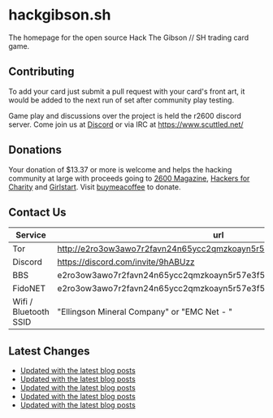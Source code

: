 # hackgibson.sh
The homepage for the open source Hack The Gibson // SH trading card game.


## Contributing

To add your card just submit a pull request with your card's front art, it would be added to the next run of set after community play testing.

Game play and discussions over the project is held the r2600 discord server. Come join us at [Discord](https://discord.com/invite/9hABUzz) or via IRC at https://www.scuttled.net/


## Donations

Your donation of $13.37 or more is welcome and helps the hacking community at large with proceeds going to [2600 Magazine](https://2600.com/), [Hackers for Charity](https://hackersforcharity.org) and [Girlstart](https://girlstart.org).  Visit [buymeacoffee](https://www.buymeacoffee.com/hackgibson.sh) to donate.


## Contact Us

Service | url
-|-
Tor | http://e2ro3ow3awo7r2favn24n65ycc2qmzkoayn5r57e3f56nvjwdcgg32ad.onion
Discord | https://discord.com/invite/9hABUzz
BBS | e2ro3ow3awo7r2favn24n65ycc2qmzkoayn5r57e3f56nvjwdcgg32ad.onion:23
FidoNET | e2ro3ow3awo7r2favn24n65ycc2qmzkoayn5r57e3f56nvjwdcgg32ad.onion:24554
Wifi / Bluetooth SSID | "Ellingson Mineral Company" or "EMC Net - <fidonet address>"

## Latest Changes
<!-- BLOG-POST-LIST:START -->
- [Updated with the latest blog posts](https://github.com/DFW2600/hackgibson.sh/commit/30b6843a63204d06afd13aa1204a429fcf5078b0)
- [Updated with the latest blog posts](https://github.com/DFW2600/hackgibson.sh/commit/0d19d7afc49adad20a747a5fe7600cd119d46980)
- [Updated with the latest blog posts](https://github.com/DFW2600/hackgibson.sh/commit/e4b2f33b0a3a36fdb739af7c47668dc3c7dc412e)
- [Updated with the latest blog posts](https://github.com/DFW2600/hackgibson.sh/commit/c110dfac5599d84f6ed2011c66ff1e393ca37777)
- [Updated with the latest blog posts](https://github.com/DFW2600/hackgibson.sh/commit/b06c2ac81b969a1ccf2a7e415a60522a2aa5981b)
<!-- BLOG-POST-LIST:END -->
